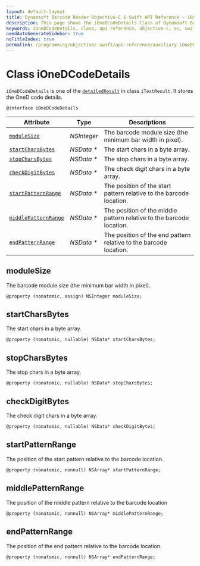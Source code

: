 ```yaml
---
layout: default-layout
title: Dynamsoft Barcode Reader Objective-C & Swift API Reference - iOneDCodeDetails Class
description: This page shows the iOneDCodeDetails Class of Dynamsoft Barcode Reader for iOS SDK.
keywords: iOneDCodeDetails, class, api reference, objective-c, oc, swift
needAutoGenerateSidebar: true
noTitleIndex: true
permalink: /programming/objectivec-swift/api-reference/auxiliary-iOneDCodeDetails.html
---
```


# Class iOneDCodeDetails

`iOneDCodeDetails` is one of the [`detailedResult`](auxiliary-iTextResult.md#detailedresult) in class `iTextResult`. It stores the OneD code details.

```objc
@interface iOneDCodeDetails
```  

| Attribute | Type | Descriptions |
|---------- |-----| ---- |
| [`moduleSize`](#modulesize) | *NSInteger* | The barcode module size (the minimum bar width in pixel). |
| [`startCharsBytes`](#startcharsbytes) | *NSData \** | The start chars in a byte array. |
| [`stopCharsBytes`](#stopcharsbytes) | *NSData \** | The stop chars in a byte array. |
| [`checkDigitBytes`](#checkdigitbytes) | *NSData \** | The check digit chars in a byte array. |
| [`startPatternRange`](#startcharsbytes) | *NSData \** | The position of the start pattern relative to the barcode location. |
| [`middlePatternRange`](#stopcharsbytes) | *NSData \** | The position of the middle pattern relative to the barcode location. |
| [`endPatternRange`](#checkdigitbytes) | *NSData \** | The position of the end pattern relative to the barcode location. |

## moduleSize

The barcode module size (the minimum bar width in pixel).

```objc
@property (nonatomic, assign) NSInteger moduleSize;
```

## startCharsBytes

The start chars in a byte array.

```objc
@property (nonatomic, nullable) NSData* startCharsBytes;
```

## stopCharsBytes

The stop chars in a byte array.

```objc
@property (nonatomic, nullable) NSData* stopCharsBytes;
```

## checkDigitBytes

The check digit chars in a byte array.

```objc
@property (nonatomic, nullable) NSData* checkDigitBytes;
```

## startPatternRange

The position of the start pattern relative to the barcode location.

```objc
@property (nonatomic, nonnull) NSArray* startPatternRange;
```

## middlePatternRange

The position of the middle pattern relative to the barcode location

```objc
@property (nonatomic, nonnull) NSArray* middlePatternRange;
```

## endPatternRange

The position of the end pattern relative to the barcode location.

```objc
@property (nonatomic, nonnull) NSArray* endPatternRange;
```
